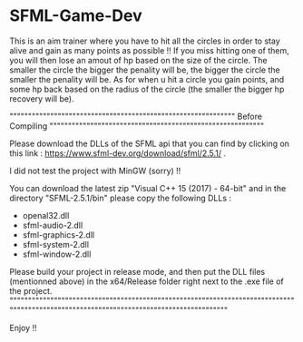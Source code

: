 # SFML-Game-Dev

This is an aim trainer where you have to hit all the circles in order to stay alive and gain as many points as possible !!
If you miss hitting one of them, you will then lose an amout of hp based on the size of the circle. The smaller the circle the bigger the penality will be,
the bigger the circle the smaller the penality will be. 
As for when u hit a circle you gain points, and some hp back based on the radius of the circle (the smaller the bigger hp recovery will be).

""""""""""""""""""""""""""""""""""""""""""""""""""""""""""""" Before Compiling """"""""""""""""""""""""""""""""""""""""""""""""""""""""""

Please download the DLLs of the SFML api that you can find by clicking on this link : 
https://www.sfml-dev.org/download/sfml/2.5.1/ .

I did not test the project with MinGW (sorry) !!

You can download the latest zip "Visual C++ 15 (2017) - 64-bit" and in the directory "SFML-2.5.1/bin" please copy the following DLLs : 
  - openal32.dll
  - sfml-audio-2.dll
  - sfml-graphics-2.dll
  - sfml-system-2.dll
  - sfml-window-2.dll

Please build your project in release mode, and then put the DLL files (mentionned above) in the x64/Release folder right next to the .exe file of the project.
""""""""""""""""""""""""""""""""""""""""""""""""""""""""""""""""""""""""""""""""""""""""""""""""""""""""""""""""""""""""""""""""""""""""


Enjoy !! 

